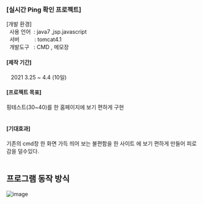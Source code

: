 
<string><h3>[실시간 Ping 확인 프로젝트]</h3></string>
[개발 환경] </br>
&nbsp; 사용 언어 &nbsp;: java7 ,jsp.javascript </br>
&nbsp; 서버 &nbsp;&nbsp;&nbsp;&nbsp;&nbsp;&nbsp;&nbsp;&nbsp;&nbsp;: tomcat4.1 </br>
&nbsp; 개발도구  &nbsp;  : CMD , 메모장 </br>
<h4>[제작 기간]</h4>
 &nbsp;&nbsp; 2021 3.25 ~ 4.4 (10일) </br>
<h4>[프로젝트 목표]</h4>
핑테스트(30~40)를 한 홈페이지에 보기 편하게 구현
</br>
</br>
<h4>[기대효과]</h4>
기존의 cmd창 한 화면 가득 띄어 보는 불편함을 
한 사이트 에 보기 편하게 만들어 피로감을 덜수있다. 
</br>
</br>

## 프로그램 동작 방식 
![image](https://raw.githubusercontent.com/K-kjh/Military/main/pingImage.png)
